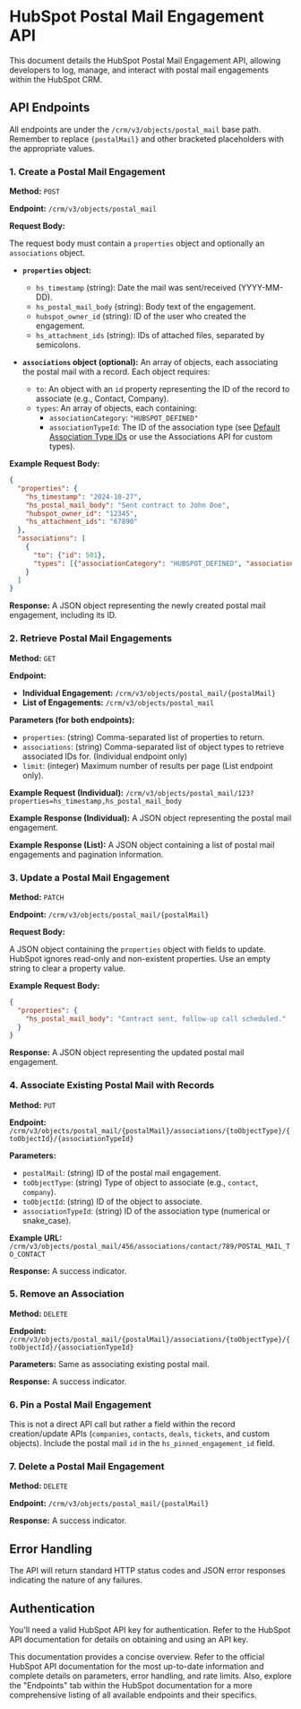 # HubSpot Postal Mail Engagement API

This document details the HubSpot Postal Mail Engagement API, allowing developers to log, manage, and interact with postal mail engagements within the HubSpot CRM.

## API Endpoints

All endpoints are under the `/crm/v3/objects/postal_mail` base path.  Remember to replace `{postalMail}` and other bracketed placeholders with the appropriate values.

### 1. Create a Postal Mail Engagement

**Method:** `POST`

**Endpoint:** `/crm/v3/objects/postal_mail`

**Request Body:**

The request body must contain a `properties` object and optionally an `associations` object.

* **`properties` object:**
    * `hs_timestamp` (string): Date the mail was sent/received (YYYY-MM-DD).
    * `hs_postal_mail_body` (string): Body text of the engagement.
    * `hubspot_owner_id` (string): ID of the user who created the engagement.
    * `hs_attachment_ids` (string): IDs of attached files, separated by semicolons.

* **`associations` object (optional):**  An array of objects, each associating the postal mail with a record.  Each object requires:
    * `to`: An object with an `id` property representing the ID of the record to associate (e.g., Contact, Company).
    * `types`: An array of objects, each containing:
        * `associationCategory`: `"HUBSPOT_DEFINED"`
        * `associationTypeId`:  The ID of the association type (see [Default Association Type IDs](link_to_default_ids) or use the Associations API for custom types).


**Example Request Body:**

```json
{
  "properties": {
    "hs_timestamp": "2024-10-27",
    "hs_postal_mail_body": "Sent contract to John Doe",
    "hubspot_owner_id": "12345",
    "hs_attachment_ids": "67890"
  },
  "associations": [
    {
      "to": {"id": 501},
      "types": [{"associationCategory": "HUBSPOT_DEFINED", "associationTypeId": 453}]
    }
  ]
}
```

**Response:**  A JSON object representing the newly created postal mail engagement, including its ID.


### 2. Retrieve Postal Mail Engagements

**Method:** `GET`

**Endpoint:**

* **Individual Engagement:** `/crm/v3/objects/postal_mail/{postalMail}`
* **List of Engagements:** `/crm/v3/objects/postal_mail`

**Parameters (for both endpoints):**

* `properties`: (string) Comma-separated list of properties to return.
* `associations`: (string) Comma-separated list of object types to retrieve associated IDs for. (Individual endpoint only)
* `limit`: (integer) Maximum number of results per page (List endpoint only).


**Example Request (Individual):**  `/crm/v3/objects/postal_mail/123?properties=hs_timestamp,hs_postal_mail_body`

**Example Response (Individual):** A JSON object representing the postal mail engagement.

**Example Response (List):**  A JSON object containing a list of postal mail engagements and pagination information.


### 3. Update a Postal Mail Engagement

**Method:** `PATCH`

**Endpoint:** `/crm/v3/objects/postal_mail/{postalMail}`

**Request Body:**

A JSON object containing the `properties` object with fields to update.  HubSpot ignores read-only and non-existent properties.  Use an empty string to clear a property value.


**Example Request Body:**

```json
{
  "properties": {
    "hs_postal_mail_body": "Contract sent, follow-up call scheduled."
  }
}
```

**Response:** A JSON object representing the updated postal mail engagement.


### 4. Associate Existing Postal Mail with Records

**Method:** `PUT`

**Endpoint:** `/crm/v3/objects/postal_mail/{postalMail}/associations/{toObjectType}/{toObjectId}/{associationTypeId}`

**Parameters:**

* `postalMail`: (string) ID of the postal mail engagement.
* `toObjectType`: (string) Type of object to associate (e.g., `contact`, `company`).
* `toObjectId`: (string) ID of the object to associate.
* `associationTypeId`: (string) ID of the association type (numerical or snake_case).


**Example URL:** `/crm/v3/objects/postal_mail/456/associations/contact/789/POSTAL_MAIL_TO_CONTACT`

**Response:**  A success indicator.


### 5. Remove an Association

**Method:** `DELETE`

**Endpoint:** `/crm/v3/objects/postal_mail/{postalMail}/associations/{toObjectType}/{toObjectId}/{associationTypeId}`

**Parameters:** Same as associating existing postal mail.

**Response:** A success indicator.


### 6. Pin a Postal Mail Engagement

This is not a direct API call but rather a field within the record creation/update APIs (`companies`, `contacts`, `deals`, `tickets`, and custom objects). Include the postal mail `id` in the `hs_pinned_engagement_id` field.


### 7. Delete a Postal Mail Engagement

**Method:** `DELETE`

**Endpoint:** `/crm/v3/objects/postal_mail/{postalMail}`

**Response:** A success indicator.


## Error Handling

The API will return standard HTTP status codes and JSON error responses indicating the nature of any failures.


## Authentication

You'll need a valid HubSpot API key for authentication.  Refer to the HubSpot API documentation for details on obtaining and using an API key.


This documentation provides a concise overview.  Refer to the official HubSpot API documentation for the most up-to-date information and complete details on parameters, error handling, and rate limits.  Also, explore the "Endpoints" tab within the HubSpot documentation for a more comprehensive listing of all available endpoints and their specifics.
